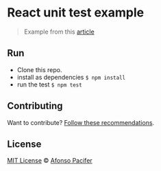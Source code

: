# React unit test example

> Example from this [article](https://medium.com/@afonsopacifer/iniciando-seus-testes-unit%C3%A1rios-em-componentes-reactjs-de-forma-moderna-c711977d7143#.csgig0alz)

## Run

- Clone this repo.
- install as dependencies `$ npm install`
- run the test `$ npm test`

## Contributing
Want to contribute? [Follow these recommendations](https://github.com/afonsopacifer/react-unit-test-example/blob/master/CONTRIBUTING.md).

## License
[MIT License](https://github.com/afonsopacifer/react-unit-test-example/blob/master/LICENSE.md) © [Afonso Pacifer](http://afonsopacifer.com/)
